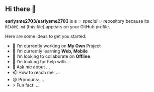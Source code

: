 ## Hi there 👋


**earlysme2703/earlysme2703** is a ✨ _special_ ✨ repository because its `README.md` (this file) appears on your GitHub profile.

Here are some ideas to get you started:

- 🔭 I’m currently working on **My Own** Project
- 🌱 I’m currently learning **Web, Mobile**
- 👯 I’m looking to collaborate on **Offline**
- 🤔 I’m looking for help with ...
- 💬 Ask me about ...
- 📫 How to reach me: ...
- 😄 Pronouns: ...
- ⚡ Fun fact: ...
